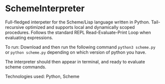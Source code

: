 # SchemeInterpreter

Full-fledged interpeter for the Scheme/Lisp language written in Python. Tail-recursive optimized and supports local and dynamically scoped procedures. Follows the standard REPL Read-Evaluate-Print Loop when evaluating expressions.

To run: 
Download and then run the following command
`python3 scheme.py` or `python scheme.py` depending on which version of python you have.

The interpreter should then appear in terminal, and ready to evaluate scheme commands.

Technologies used: Python, Scheme